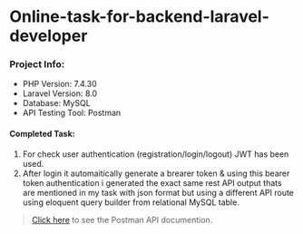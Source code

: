 # Online-task-for-backend-laravel-developer
### Project Info:
 - PHP Version: 7.4.30
 - Laravel Version: 8.0
 - Database: MySQL
 - API Testing Tool: Postman
#### Completed Task: 
 1. For check user authentication (registration/login/logout) JWT has been used.
 2. After login it automaitically generate a brearer token & using this bearer token authentication i generated the exact same rest API output thats are mentioned in my task with json format but using a different API route using eloquent query builder from relational MySQL table.
 
 >[Click here](https://documenter.getpostman.com/view/22934276/2s84DmxjF9) to see the Postman API documention.   
